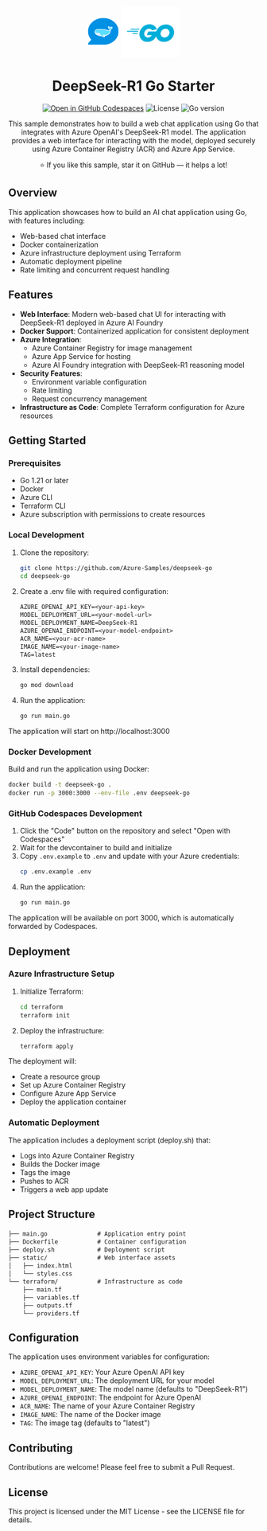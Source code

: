 <!-- prettier-ignore -->
<div align="center">

<img src="./docs/images/icon.png" alt="" align="center" height="64" /> <img src="./docs/images/go-logo.png" alt="" align="center" height="104" />


# DeepSeek-R1 Go Starter

[![Open in GitHub Codespaces](https://img.shields.io/badge/Open_in_GitHub_Codespaces-181717?style=flat-square&logo=github&logoColor=white)](https://codespaces.new/Azure-Samples/deepseek-go)
![License](https://img.shields.io/badge/License-MIT-yellow?style=flat-square)
![Go version](https://img.shields.io/badge/Go->=1.23-00ADD8?style=flat-square&logo=go&logoColor=white)

This sample demonstrates how to build a web chat application using Go that integrates with Azure OpenAI's DeepSeek-R1 model. The application provides a web interface for interacting with the model, deployed securely using Azure Container Registry (ACR) and Azure App Service.

:star: If you like this sample, star it on GitHub — it helps a lot!

</div>

## Overview

This application showcases how to build an AI chat application using Go, with features including:
- Web-based chat interface
- Docker containerization
- Azure infrastructure deployment using Terraform
- Automatic deployment pipeline
- Rate limiting and concurrent request handling

## Features

- **Web Interface**: Modern web-based chat UI for interacting with DeepSeek-R1 deployed in Azure AI Foundry
- **Docker Support**: Containerized application for consistent deployment
- **Azure Integration**: 
  - Azure Container Registry for image management
  - Azure App Service for hosting
  - Azure AI Foundry integration with DeepSeek-R1 reasoning model
- **Security Features**:
  - Environment variable configuration
  - Rate limiting
  - Request concurrency management
- **Infrastructure as Code**: Complete Terraform configuration for Azure resources

## Getting Started

### Prerequisites

- Go 1.21 or later
- Docker
- Azure CLI
- Terraform CLI
- Azure subscription with permissions to create resources

### Local Development

1. Clone the repository:
   ```bash
   git clone https://github.com/Azure-Samples/deepseek-go
   cd deepseek-go
   ```

2. Create a .env file with required configuration:
   ```
   AZURE_OPENAI_API_KEY=<your-api-key>
   MODEL_DEPLOYMENT_URL=<your-model-url>
   MODEL_DEPLOYMENT_NAME=DeepSeek-R1
   AZURE_OPENAI_ENDPOINT=<your-model-endpoint>
   ACR_NAME=<your-acr-name>
   IMAGE_NAME=<your-image-name>
   TAG=latest
   ```

3. Install dependencies:
   ```bash
   go mod download
   ```

4. Run the application:
   ```bash
   go run main.go
   ```

The application will start on http://localhost:3000

### Docker Development

Build and run the application using Docker:

```bash
docker build -t deepseek-go .
docker run -p 3000:3000 --env-file .env deepseek-go
```

### GitHub Codespaces Development

1. Click the "Code" button on the repository and select "Open with Codespaces"
2. Wait for the devcontainer to build and initialize
3. Copy `.env.example` to `.env` and update with your Azure credentials:
   ```bash
   cp .env.example .env
   ```
4. Run the application:
   ```bash
   go run main.go
   ```

The application will be available on port 3000, which is automatically forwarded by Codespaces.

## Deployment

### Azure Infrastructure Setup

1. Initialize Terraform:
   ```bash
   cd terraform
   terraform init
   ```

2. Deploy the infrastructure:
   ```bash
   terraform apply
   ```

The deployment will:
- Create a resource group
- Set up Azure Container Registry
- Configure Azure App Service
- Deploy the application container

### Automatic Deployment

The application includes a deployment script (deploy.sh) that:
- Logs into Azure Container Registry
- Builds the Docker image
- Tags the image
- Pushes to ACR
- Triggers a web app update

## Project Structure

```
├── main.go              # Application entry point
├── Dockerfile           # Container configuration
├── deploy.sh            # Deployment script
├── static/              # Web interface assets
│   ├── index.html
│   └── styles.css
└── terraform/           # Infrastructure as code
    ├── main.tf
    ├── variables.tf
    ├── outputs.tf
    └── providers.tf
```

## Configuration

The application uses environment variables for configuration:

- `AZURE_OPENAI_API_KEY`: Your Azure OpenAI API key
- `MODEL_DEPLOYMENT_URL`: The deployment URL for your model
- `MODEL_DEPLOYMENT_NAME`: The model name (defaults to "DeepSeek-R1")
- `AZURE_OPENAI_ENDPOINT`: The endpoint for Azure OpenAI
- `ACR_NAME`: The name of your Azure Container Registry
- `IMAGE_NAME`: The name of the Docker image
- `TAG`: The image tag (defaults to "latest")

## Contributing

Contributions are welcome! Please feel free to submit a Pull Request.

## License

This project is licensed under the MIT License - see the LICENSE file for details.
